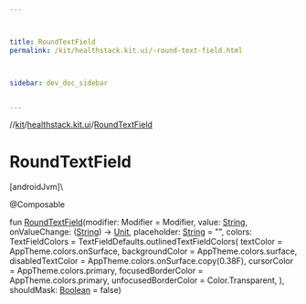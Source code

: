 ```yaml
---



title: RoundTextField
permalink: /kit/healthstack.kit.ui/-round-text-field.html



sidebar: dev_doc_sidebar


---
```




//[kit](/kit.html)/[healthstack.kit.ui](index.html)/[RoundTextField](-round-text-field.html)



# RoundTextField



[androidJvm]\




@Composable



fun [RoundTextField](-round-text-field.html)(modifier: Modifier = Modifier, value: [String](https://kotlinlang.org/api/latest/jvm/stdlib/kotlin/-string/index.html), onValueChange: ([String](https://kotlinlang.org/api/latest/jvm/stdlib/kotlin/-string/index.html)) -&gt; [Unit](https://kotlinlang.org/api/latest/jvm/stdlib/kotlin/-unit/index.html), placeholder: [String](https://kotlinlang.org/api/latest/jvm/stdlib/kotlin/-string/index.html) = &quot;&quot;, colors: TextFieldColors = TextFieldDefaults.outlinedTextFieldColors(
        textColor = AppTheme.colors.onSurface,
        backgroundColor = AppTheme.colors.surface,
        disabledTextColor = AppTheme.colors.onSurface.copy(0.38F),
        cursorColor = AppTheme.colors.primary,
        focusedBorderColor = AppTheme.colors.primary,
        unfocusedBorderColor = Color.Transparent,
    ), shouldMask: [Boolean](https://kotlinlang.org/api/latest/jvm/stdlib/kotlin/-boolean/index.html) = false)






